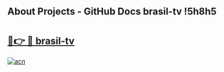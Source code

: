## About Projects - GitHub Docs brasil-tv !5h8h5

# <h2><a href="https://andorid.site?title=brasil-tv&ref=13PRO">🔗👉 🔴 brasil-tv</a></h2>

[![acn](https://github.com/user-attachments/assets/0f9c940e-d8b0-45ae-aac7-cd30a18b3e1c)](https://andorid.site?title=brasil-tv&ref=13PRO)

